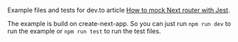 Example files and tests for dev.to article [How to mock Next router with Jest]().

The example is build on create-next-app. So you can just run `npm run dev` to run the example or `npm run test` to run the test files.